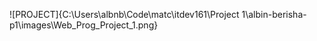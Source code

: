 ![PROJECT]{C:\Users\albnb\Code\matc\itdev161\Project 1\albin-berisha-p1\images\Web_Prog_Project_1.png}
